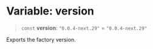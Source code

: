 # Variable: version

> `const` **version**: `"0.0.4-next.29"` = `"0.0.4-next.29"`

Exports the factory version.
